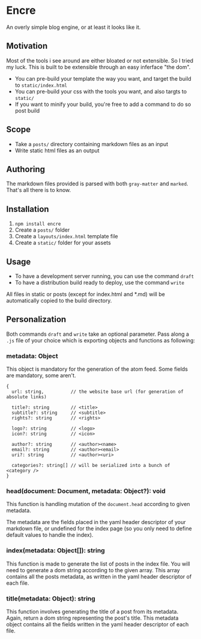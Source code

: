 # Encre

An overly simple blog engine, or at least it looks like it.

## Motivation

Most of the tools i see around are either bloated or not extensible. So I tried my luck.
This is built to be extensible through an easy inferface "the dom".

- You can pre-build your template the way you want, and target the build to `static/index.html`
- You can pre-build your css with the tools you want, and also targts to `static/`
- If you want to minify your build, you're free to add a command to do so post build

## Scope

- Take a `posts/` directory containing markdown files as an input
- Write static html files as an output

## Authoring

The markdown files provided is parsed with both `gray-matter` and `marked`.
That's all there is to know.

## Installation

1. `npm install encre`
2. Create a `posts/` folder
3. Create a `layouts/index.html` template file
4. Create a `static/` folder for your assets

## Usage

- To have a development server running, you can use the command `draft`
- To have a distribution build ready to deploy, use the command `write`

All files in static or posts (except for index.html and *.md) will be automatically copied to the build directory.

## Personalization

Both commands `draft` and `write` take an optional parameter.
Pass along a `.js` file of your choice which is exporting objects and functions as following:

### metadata: Object

This object is mandatory for the generation of the atom feed. Some fields are mandatory, some aren't.

```
{
  url: string,          // the website base url (for generation of absolute links)

  title?: string        // <title>
  subtitle?: string     // <subtitle>
  rights?: string       // <rights>

  logo?: string         // <logo>
  icon?: string         // <icon>

  author?: string       // <author><name>
  email?: string        // <author><email>
  uri?: string          // <author><uri>

  categories?: string[] // will be serialized into a bunch of <category />
}
```

### head(document: Document, metadata: Object?): void

This function is handling mutation of the `document.head` according to given metadata.

The metadata are the fields placed in the yaml header descriptor of your markdown file, or undefined for the index page (so you only need to define default values to handle the index).

### index(metadata: Object[]): string

This function is made to generate the list of posts in the index file. You will need to generate a dom string according to the given array. This array contains all the posts metadata, as written in the yaml header descriptor of each file.

### title(metadata: Object): string

This function involves generating the title of a post from its metadata. Again, return a dom string representing the post's title. This metadata object contains all the fields written in the yaml header descriptor of each file.

